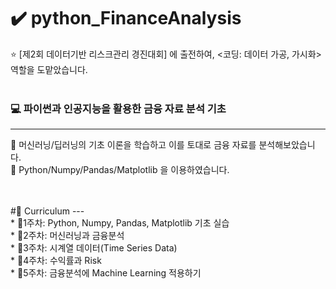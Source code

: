 # ✔️ python_FinanceAnalysis
⭐ [제2회 데이터기반 리스크관리 경진대회] 에 출전하여,  <코딩: 데이터 가공, 가시화> 역할을 도맡았습니다.
<br></br>
### 💻 파이썬과 인공지능을 활용한 금융 자료 분석 기초 
---
🚩 머신러닝/딥러닝의 기초 이론을 학습하고 이를 토대로 금융 자료를 분석해보았습니다.
<br>
🚩 Python/Numpy/Pandas/Matplotlib 을 이용하였습니다.
<br>

<br>
</br>
#🎯 Curriculum
---
<br>
* 🌱1주차: Python, Numpy, Pandas, Matplotlib 기초 실습
<br>
* 🌱2주차: 머신러닝과 금융분석
<br>
* 🌱3주차: 시계열 데이터(Time Series Data)
<br>
* 🌱4주차: 수익률과 Risk
<br>
* 🌱5주차: 금융분석에 Machine Learning 적용하기
